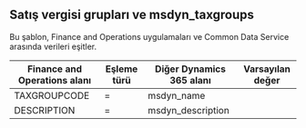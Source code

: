 ## <a name="sales-tax-groups-to-msdyn_taxgroups"></a>Satış vergisi grupları ve msdyn_taxgroups

Bu şablon, Finance and Operations uygulamaları ve Common Data Service arasında verileri eşitler.

Finance and Operations alanı | Eşleme türü | Diğer Dynamics 365 alanı | Varsayılan değer
---|---|---|---
TAXGROUPCODE | = | msdyn_name | 
DESCRIPTION | = | msdyn_description | 
